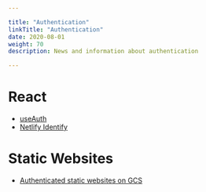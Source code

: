 ```yaml
---

title: "Authentication"  
linkTitle: "Authentication"  
date: 2020-08-01  
weight: 70  
description: News and information about authentication

---
```

# React

*   [useAuth](https://github.com/Swizec/useAuth)
*   [Netlify Identify](https://github.com/sw-yx/jamstack-hackathon-starter/)

# Static Websites

*   [Authenticated static websites on GCS](https://medium.com/@robwitoff/authenticated-static-sites-on-gcs-2013bf549679)
